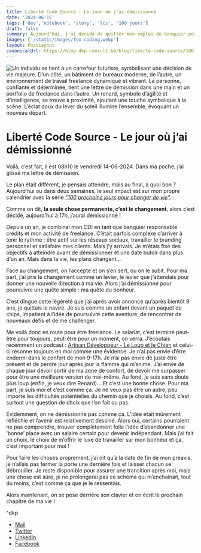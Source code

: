 ```yaml
---
title: Liberté Code Source - Le jour où j’ai démissionné
date: '2024-06-15'
tags: ['dev','notebook', 'story', 'lcs', '100 jours']
draft: false
summary: Aujourd’hui, j’ai décidé de quitter mon emploi de banquier pour me lancer dans une carrière de freelance, motivé par une quête de bonheur et de réalisation personnelle. Initialement prévu dans plus d’un an, mon plan a brusquement changé, me poussant à remettre ma lettre de démission dès aujourd’hui. Malgré les défis à venir, je me sens allégé et enthousiaste à l’idée de cette nouvelle aventure, à sortir de ma zone de confort et à me surpasser.
images: ['/static/images/fox-coding.webp']
layout: PostLayout
canonicalUrl: https://blog.dkp-consult.be/blog/liberte-code-source/100-jours/demission
---
```


![Un individu se tient à un carrefour futuriste, symbolisant une décision de vie majeure. D’un côté, un bâtiment de bureaux moderne, de l’autre, un environnement de travail freelance dynamique et vibrant. La personne, confiante et déterminée, tient une lettre de démission dans une main et un portfolio de freelance dans l’autre. Un renard, symbole d’agilité et d’intelligence, se trouve à proximité, ajoutant une touche symbolique à la scène. L’éclat doux du lever du soleil illumine l’ensemble, évoquant un nouveau départ.](/static/images/demission.webp "Carrefour des Possibilités")

# Liberté Code Source - Le jour où j’ai démissionné

Voilà, c’est fait, il est 08h10 le vendredi 14-06-2024. Dans ma poche, j’ai glissé ma lettre de démission.

Le plan était différent, je pensais attendre, mais au final, à quoi bon ? Aujourd’hui ou dans deux semaines, le seul impact est sur mon propre calendrier avec la série [*“100 prochains jours pour changer de vie”*](https://blog.dkp-consult.be/tags/100-jours).

Comme on dit, **la seule chose permanente, c’est le changement**, alors c’est décidé, aujourd’hui à 17h, j’aurai démissionné !

Depuis un an, je combinai mon CDI en tant que banquier responsable crédits et mon activité de freelance. C’était parfois complexe d’arriver à tenir le rythme : être actif sur les réseaux sociaux, travailler le branding personnel et satisfaire mes clients. Mais j’y arrivais. Je m’étais fixé des objectifs à atteindre avant de démissionner et une date butoir dans plus d’un an. Mais dans la vie, les plans changent...

Face au changement, on l’accepte et on s’en sert, ou on le subit. Pour ma part, j’ai pris le changement comme un levier, le levier que j’attendais pour donner une nouvelle direction à ma vie. Alors j’ai démissionné pour poursuivre une quête simple : ma quête du bonheur.

C’est dingue cette légèreté que j’ai après avoir annoncé qu’après bientôt 9 ans, je quittais le navire. Je suis comme un enfant devant un paquet de chips, impatient à l’idée de poursuivre cette aventure, de rencontrer de nouveaux défis et de me challenger.

Me voilà donc en route pour être freelance. Le salariat, c’est terminé peut-être pour toujours, peut-être pour un moment, on verra. J’écoutais récemment un podcast : [Artisan Développeur - Le Loup et le Chien](https://smartlink.ausha.co/artisan-developpeur/le-loup-et-le-chien) et celui-ci résonne toujours en moi comme une évidence. Je n’ai pas envie d’être endormi dans le confort de mon 9-17h. Je n’ai pas envie de juste être présent et de perdre jour après jour la flamme qui m’anime. J’ai envie de chaque jour devoir sortir de ma zone de confort, de devoir me surpasser pour être une meilleure version de moi-même. Au fond, je suis sans doute plus loup (enfin, je veux dire Renard)… Et c’est une bonne chose. Pour ma part, je suis moi et c’est comme ça. Je ne veux pas être un autre, peu importe les difficultés potentielles du chemin que je choisis. Au fond, c’est surtout une question de choix que l’on fait ou pas.

Évidemment, on ne démissionne pas comme ça. L’idée était mûrement réfléchie et l’avenir est relativement dessiné. Alors oui, certains pourraient ne pas comprendre, trouver complètement folle l’idée d’abandonner une ‘bonne’ place avec un salaire certain pour devenir indépendant. Mais j’ai fait un choix, le choix de m’offrir le luxe de travailler sur mon bonheur et ça, c’est important pour moi !

Pour faire les choses proprement, j’ai dit qu’à la date de fin de mon préavis, je n’allais pas fermer la porte une dernière fois et laisser chacun se débrouiller. Je reste disponible pour assurer une transition après moi, mais une chose est sûre, je ne prolongerai pas ce schéma qui m’enchaînait, tout du moins, c’est comme ça que je le ressentais.

Alors maintenant, on se pose derrière son clavier et on écrit le prochain chapitre de ma vie !

^dkp

- [Mail](mailto:contact@dkp-consult.be)
- [Twitter](https://twitter.com/dkp_consult)
- [LinkedIn](https://www.linkedin.com/in/pierre-debski/)
- [Facebook](https://www.facebook.com/dkpconsult)